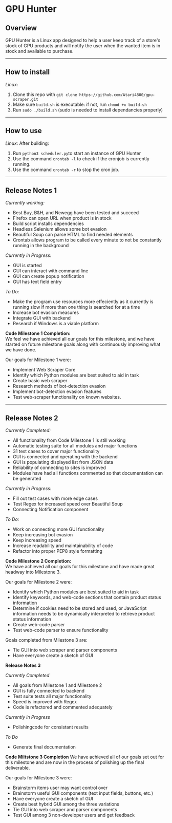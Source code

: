 # GPU Hunter
## Overview
GPU Hunter is a Linux app designed to help a user keep track of a store's stock of GPU products and will notify the user when the wanted item is in stock and available to purchase.

-----

## How to install
*Linux*:  
1. Clone this repo with `git clone https://github.com/Atari4800/gpu-scraper.git`  
2. Make sure `build.sh` is executable: if not, run `chmod +x build.sh`   
2. Run `sudo ./build.sh` (sudo is needed to install dependancies properly) 

-----------

## How to use
*Linux*:
After building:
1. Run `python3 scheduler.py`to start an instance of GPU Hunter
2. Use the command `crontab -l` to check if the cronjob is currently running.
4. Use the command `crontab -r` to stop the cron job. 

---------

## Release Notes 1

*Currently working:*
- Best Buy, B&H, and Newegg have been tested and succeed
- Firefox can open URL when product is in stock
- Build script installs dependencies
- Headless Selenium allows some bot evasion
- Beautiful Soup can parse HTML to find needed elements
- Crontab allows program to be called every minute to not be constantly running in the background

*Currently in Progress:*
- GUI is started
- GUI can interact with command line
- GUI can create popup notification
- GUI has text field entry

*To Do:*
- Make the program use resources more effeciently as it currently is running slow if more than one thing is searched for at a time
- Increase bot evasion measures
- Integrate GUI with backend
- Research if Windows is a viable platform

**Code Milestone 1 Completion:**  
We feel we have achieved all our goals for this milestone, and we have started on future milestone goals along with continuously improving what we have done.

Our goals for Milestone 1 were:
- Implement Web Scraper Core
- Identify which Python modules are best suited to aid in task
- Create basic web scraper
- Research methods of bot-detection evasion
- Implement bot-detection evasion features
- Test web-scraper functionality on known websites.

----------------------------------

## Release Notes 2

*Currently Completed:*
- All functionality from Code Milestone 1 is still working
- Automatic testing suite for all modules and major functions
- 31 test cases to cover major functionality
- GUI is connected and operating with the backend
- GUI is populating displayed list from JSON data
- Reliability of connecting to sites is improved
- Modules have had all functions commented so that documentation can be generated

*Currently in Progress:*
- Fill out test cases with more edge cases
- Test Regex for increased speed over Beautiful Soup
- Connecting Notification component

*To Do:*
- Work on connecting more GUI functionality
- Keep increasing bot evasion
- Keep increasing speed
- Increase readability and maintainability of code
- Refactor into proper PEP8 style formatting


**Code Milestone 2 Completion:**  
We have achieved all our goals for this milestone and have made great headway into Milestone 3.

Our goals for Milestone 2 were:
- Identify which Python modules are best suited to aid in task
- Identify keywords, and web-code sections that contain product status information
- Determine if cookies need to be stored and used, or JavaScript information needs to be dynamically interpreted to retrieve product status information
- Create web-code parser
- Test web-code parser to ensure functionality

Goals completed from Milestone 3 are:
 - Tie GUI into web scraper and parser components
 - Have everyone create a sketch of GUI


**Release Notes 3**

*Currently Completed*
- All goals from Milestone 1 and Milestone 2
- GUI is fully connected to backend
- Test suite tests all major functionality
- Speed is improved with Regex
- Code is refactored and commented adequately

*Currently in Progress*
- Polishingcode for consistant results

*To Do*
- Generate final documentation

**Code Miltstone 3 Completion**
We have achieved all of our goals set out for this milestone and are now in the process of polishing up the final deliverable.

Our goals for Milestone 3 were:
- Brainstorm items user may want control over
- Brainstorm useful GUI components (text input fields, buttons, etc.)
- Have everyone create a sketch of GUI
- Create best hybrid GUI among the three variations
- Tie GUI into web scraper and parser components
- Test GUI among 3 non-developer users and get feedback
